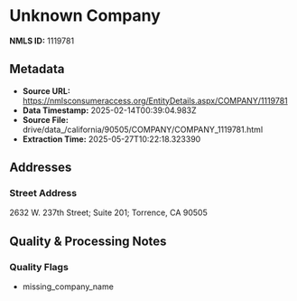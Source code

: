 # Unknown Company

**NMLS ID:** 1119781

## Metadata
- **Source URL:** https://nmlsconsumeraccess.org/EntityDetails.aspx/COMPANY/1119781
- **Data Timestamp:** 2025-02-14T00:39:04.983Z
- **Source File:** drive/data_/california/90505/COMPANY/COMPANY_1119781.html
- **Extraction Time:** 2025-05-27T10:22:18.323390

## Addresses
### Street Address
2632 W. 237th Street; Suite 201; Torrence, CA 90505

## Quality & Processing Notes
### Quality Flags
- missing_company_name
